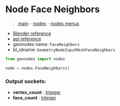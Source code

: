 # Node Face Neighbors

> [main](../structure.md) - [nodes](nodes.md) - [nodes menus](nodes_menus.md)

- [Blender reference](https://docs.blender.org/manual/en/latest/modeling/geometry_nodes/mesh/face_neighbors.html)
- [api reference](https://docs.blender.org/api/current/bpy.types.GeometryNodeInputMeshFaceNeighbors.html)
- geonodes name: `FaceNeighbors`
- bl_idname: `GeometryNodeInputMeshFaceNeighbors`

```python
from geonodes import nodes

node = nodes.FaceNeighbors()
```

### Output sockets:

- **vertex_count** : [Integer](Integer.md)
- **face_count** : [Integer](Integer.md)

